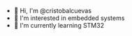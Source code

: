 - 👋 Hi, I'm @cristobalcuevas
- 👀 I'm interested in embedded systems
- 🌱 I'm currently learning STM32

<!---
cristobalcuevas/cristobalcuevas is a ✨ special ✨ repository because its `README.md` (this file) appears on your GitHub profile.
You can click the Preview link to take a look at your changes.
--->
